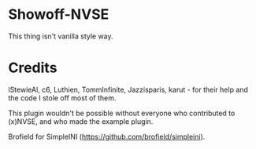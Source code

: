# Showoff-NVSE
This thing isn't vanilla style way. 

# Credits
lStewieAl, c6, Luthien, TommInfinite, Jazzisparis, karut - for their help and the code I stole off most of them.

This plugin wouldn't be possible without everyone who contributed to (x)NVSE, and who made the example plugin.

Brofield for SimpleINI (https://github.com/brofield/simpleini).

